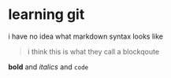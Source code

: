 # learning git
i have no idea what markdown syntax looks like
> i think this is what they call a blockqoute

**bold** and *italics* and `code`